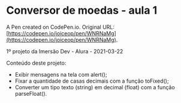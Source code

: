 # Conversor de moedas - aula 1

A Pen created on CodePen.io. Original URL: [https://codepen.io/joiceop/pen/WNRNaMg](https://codepen.io/joiceop/pen/WNRNaMg).

1º projeto da Imersão Dev - Alura - 2021-03-22

Conteúdo deste projeto:
- Exibir mensagens na tela com alert();
- Fixar a quantidade de casas decimais com a função toFixed();
- Converter um tipo texto (string) em decimal (float) com a função parseFloat().
